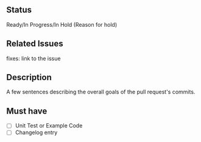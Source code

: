 <!-- REMINDER: THIS IS A PUBLIC REPO DO NOT POST HERE SECRETS/SENSITIVE DATA -->

## Status
Ready/In Progress/In Hold (Reason for hold)

## Related Issues
fixes: link to the issue

## Description
A few sentences describing the overall goals of the pull request's commits.

## Must have
- [ ] Unit Test or Example Code
- [ ] Changelog entry
